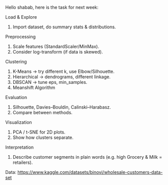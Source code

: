 Hello shabab, here is the task for next week:

Load & Explore

1. Import dataset, do summary stats & distributions.

Preprocessing

1. Scale features (StandardScaler/MinMax).
2. Consider log-transform (if data is skewed).

Clustering

1. K-Means → try different k, use Elbow/Silhouette.
2. Hierarchical → dendrograms, different linkage.
3. DBSCAN → tune eps, min_samples.
4. Meanshift Algorithm

Evaluation

1. Silhouette, Davies–Bouldin, Calinski–Harabasz.
2. Compare between methods.

Visualization

1. PCA / t-SNE for 2D plots.
2. Show how clusters separate.

Interpretation

1. Describe customer segments in plain words (e.g. high Grocery & Milk = retailers).

Data: https://www.kaggle.com/datasets/binovi/wholesale-customers-data-set
